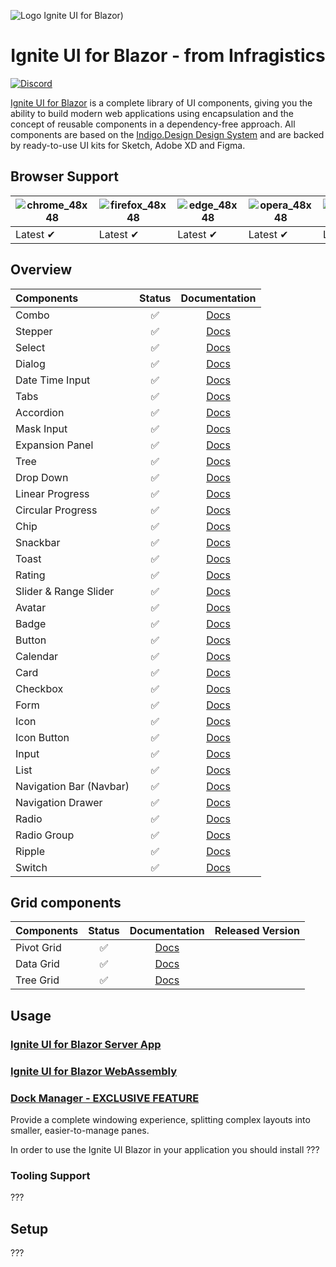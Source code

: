 ![Logo Ignite UI for Blazor)](https://user-images.githubusercontent.com/52001020/173773052-e8fd2806-2631-47a8-838d-1eabdaa4afce.svg)


<h1 align="center">
  Ignite UI for Blazor - from Infragistics 
</h1>



[![Discord](https://img.shields.io/discord/836634487483269200?logo=discord&logoColor=ffffff)](https://discord.com/channels/836634487483269200/836636796229386241)

[Ignite UI for Blazor](https://www.infragistics.com/products/ignite-ui-blazor) is a complete library of UI components, giving you the ability to build modern web applications using encapsulation and the concept of reusable components in a dependency-free approach. 
All components are based on the [Indigo.Design Design System](https://www.infragistics.com/products/appbuilder/ui-toolkit) and are backed by ready-to-use UI kits for Sketch, Adobe XD and Figma.

## Browser Support

![chrome_48x48](https://user-images.githubusercontent.com/2188411/168109445-fbd7b217-35f9-44d1-8002-1eb97e39cdc6.png) | ![firefox_48x48](https://user-images.githubusercontent.com/2188411/168109465-e46305ee-f69f-4fa5-8f4a-14876f7fd3ca.png) | ![edge_48x48](https://user-images.githubusercontent.com/2188411/168109472-a730f8c0-3822-4ae6-9f54-785a66695245.png) | ![opera_48x48](https://user-images.githubusercontent.com/2188411/168109520-b6865a6c-b69f-44a4-9948-748d8afd687c.png) | ![safari_48x48](https://user-images.githubusercontent.com/2188411/168109527-6c58f2cf-7386-4b97-98b1-cfe0ab4e8626.png)
--- | --- | --- | --- | --- |
Latest ✔ | Latest ✔ | Latest ✔ | Latest ✔ | Latest ✔ |

## Overview

|Components|Status|Documentation|
|:--|:--:|:--:|
|Combo|:white_check_mark:|[Docs](https://www.infragistics.com/products/ignite-ui-blazor/blazor/components/inputs/combo/overview)
|Stepper|:white_check_mark:|[Docs](https://www.infragistics.com/products/ignite-ui-blazor/blazor/components/layouts/stepper)|
|Select|:white_check_mark:|[Docs](https://www.infragistics.com/products/ignite-ui-blazor/blazor/components/inputs/select)|
|Dialog|:white_check_mark:|[Docs](https://www.infragistics.com/products/ignite-ui-blazor/blazor/components/notifications/dialog)|
|Date Time Input|:white_check_mark:|[Docs](https://www.infragistics.com/products/ignite-ui-blazor/blazor/components/inputs/date-time-input)|
|Tabs|:white_check_mark:|[Docs](https://www.infragistics.com/products/ignite-ui-blazor/blazor/components/layouts/tabs)|
|Accordion|:white_check_mark:|[Docs](https://www.infragistics.com/products/ignite-ui-blazor/blazor/components/layouts/accordion)|
|Mask Input|:white_check_mark:|[Docs](https://www.infragistics.com/products/ignite-ui-blazor/blazor/components/inputs/input)|
|Expansion Panel|:white_check_mark:|[Docs](https://www.infragistics.com/products/ignite-ui-blazor/blazor/components/layouts/expansion-panel)|
|Tree|:white_check_mark:|[Docs](https://www.infragistics.com/products/ignite-ui-blazor/blazor/components/grids/tree)|
|Drop Down|:white_check_mark:|[Docs](https://www.infragistics.com/products/ignite-ui-blazor/blazor/components/notifications/toast)|
|Linear Progress|:white_check_mark:|[Docs](https://www.infragistics.com/products/ignite-ui-blazor/blazor/components/inputs/linear-progress)|
|Circular Progress|:white_check_mark:|[Docs](https://www.infragistics.com/products/ignite-ui-blazor/blazor/components/inputs/circular-progress)|
|Chip|:white_check_mark:|[Docs](https://www.infragistics.com/products/ignite-ui-blazor/blazor/components/inputs/chip)|   
|Snackbar|:white_check_mark:|[Docs](https://www.infragistics.com/products/ignite-ui-blazor/blazor/components/notifications/snackbar)|
|Toast|:white_check_mark:|[Docs](https://www.infragistics.com/products/ignite-ui-blazor/blazor/components/notifications/toast)|
|Rating|:white_check_mark:|[Docs](https://www.infragistics.com/products/ignite-ui-blazor/blazor/components/inputs/rating)|
|Slider & Range Slider|:white_check_mark:|[Docs](https://www.infragistics.com/products/ignite-ui-blazor/blazor/components/inputs/slider)| 
|Avatar|:white_check_mark:|[Docs](https://www.infragistics.com/products/ignite-ui-blazor/blazor/components/layouts/avatar)|
|Badge|:white_check_mark:|[Docs](https://www.infragistics.com/products/ignite-ui-blazor/blazor/components/inputs/badge)|
|Button|:white_check_mark:|[Docs](https://www.infragistics.com/products/ignite-ui-blazor/blazor/components/inputs/button)|
|Calendar|:white_check_mark:|[Docs](https://www.infragistics.com/products/ignite-ui-blazor/blazor/components/scheduling/calendar)|
|Card|:white_check_mark:|[Docs](https://www.infragistics.com/products/ignite-ui-blazor/blazor/components/layouts/card)|
|Checkbox|:white_check_mark:|[Docs](https://www.infragistics.com/products/ignite-ui-blazor/blazor/components/inputs/checkbox)|
|Form|:white_check_mark:|[Docs](https://www.infragistics.com/products/ignite-ui-blazor/blazor/components/inputs/form)|
|Icon|:white_check_mark:|[Docs](https://www.infragistics.com/products/ignite-ui-blazor/blazor/components/layouts/icon)|
|Icon Button|:white_check_mark:|[Docs](https://www.infragistics.com/products/ignite-ui-blazor/blazor/components/inputs/icon-button)|
|Input|:white_check_mark:|[Docs](https://www.infragistics.com/products/ignite-ui-blazor/blazor/components/inputs/input)|
|List|:white_check_mark:|[Docs](https://www.infragistics.com/products/ignite-ui-blazor/blazor/components/grids/list)|
|Navigation Bar (Navbar)|:white_check_mark:|[Docs](https://www.infragistics.com/products/ignite-ui-blazor/blazor/components/menus/navbar)|
|Navigation Drawer|:white_check_mark:|[Docs](https://www.infragistics.com/products/ignite-ui-blazor/blazor/components/menus/navigation-drawer)|
|Radio|:white_check_mark:|[Docs](https://www.infragistics.com/products/ignite-ui-blazor/blazor/components/inputs/radio)|
|Radio Group|:white_check_mark:|[Docs](https://www.infragistics.com/products/ignite-ui-blazor/blazor/components/inputs/radio)|
|Ripple|:white_check_mark:|[Docs](https://www.infragistics.com/products/ignite-ui-blazor/blazor/components/inputs/ripple)|
|Switch|:white_check_mark:|[Docs](https://www.infragistics.com/products/ignite-ui-blazor/blazor/components/inputs/switch)|

## Grid components

|Components|Status|Documentation|Released Version|
|:--|:--:|:--:|:--:|
|Pivot Grid|:white_check_mark:|[Docs](https://www.infragistics.com/products/ignite-ui-blazor/blazor/components/grids/pivot-grid/overview)|
|Data Grid|:white_check_mark:|[Docs](https://www.infragistics.com/products/ignite-ui-blazor/blazor/components/grids/grid/overview)||
|Tree Grid|:white_check_mark:|[Docs](https://www.infragistics.com/products/ignite-ui-blazor/blazor/components/grids/tree-grid/overview)||

## Usage

### [Ignite UI for Blazor Server App](https://www.infragistics.com/products/ignite-ui-blazor/blazor/components/general-getting-started#install-ignite-ui-for-blazor)

### [Ignite UI for Blazor WebAssembly](https://www.infragistics.com/products/ignite-ui-blazor/blazor/components/general-getting-started-blazor-client)

### [Dock Manager - EXCLUSIVE FEATURE](https://www.infragistics.com/products/ignite-ui-blazor/blazor/components/layouts/dock-manager)

Provide a complete windowing experience, splitting complex layouts into smaller, easier-to-manage panes. 

In order to use the Ignite UI Blazor in your application you should install 
???

### Tooling Support

???


## Setup

???

